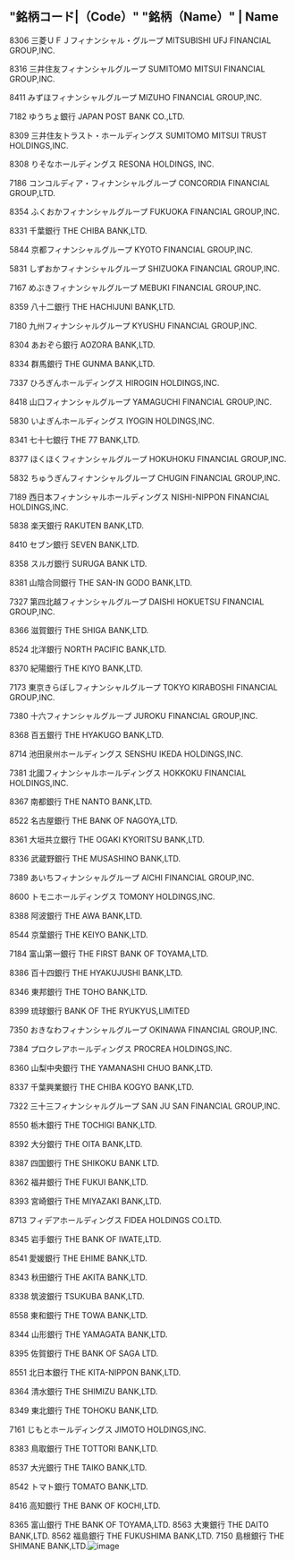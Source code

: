 "銘柄コード|（Code）"	"銘柄（Name）"	| Name
--
8306	三菱ＵＦＪフィナンシャル・グループ	MITSUBISHI UFJ FINANCIAL GROUP,INC.

8316	三井住友フィナンシャルグループ	SUMITOMO MITSUI FINANCIAL GROUP,INC.

8411	みずほフィナンシャルグループ	MIZUHO FINANCIAL GROUP,INC.

7182	ゆうちょ銀行	JAPAN POST BANK CO.,LTD.

8309	三井住友トラスト・ホールディングス	SUMITOMO MITSUI TRUST HOLDINGS,INC.

8308	りそなホールディングス	RESONA HOLDINGS, INC.

7186	コンコルディア・フィナンシャルグループ	CONCORDIA FINANCIAL GROUP,LTD.

8354	ふくおかフィナンシャルグループ	FUKUOKA FINANCIAL GROUP,INC.

8331	千葉銀行	THE CHIBA BANK,LTD.

5844	京都フィナンシャルグループ	KYOTO FINANCIAL GROUP,INC.

5831	しずおかフィナンシャルグループ	SHIZUOKA FINANCIAL GROUP,INC.

7167	めぶきフィナンシャルグループ	MEBUKI FINANCIAL GROUP,INC.

8359	八十二銀行	THE HACHIJUNI BANK,LTD.

7180	九州フィナンシャルグループ	KYUSHU FINANCIAL GROUP,INC.

8304	あおぞら銀行	AOZORA BANK,LTD.

8334	群馬銀行	THE GUNMA BANK,LTD.

7337	ひろぎんホールディングス	HIROGIN HOLDINGS,INC.

8418	山口フィナンシャルグループ	YAMAGUCHI FINANCIAL GROUP,INC.

5830	いよぎんホールディングス	IYOGIN HOLDINGS,INC.

8341	七十七銀行	THE 77 BANK,LTD.

8377	ほくほくフィナンシャルグループ	HOKUHOKU FINANCIAL GROUP,INC.

5832	ちゅうぎんフィナンシャルグループ	CHUGIN FINANCIAL GROUP,INC.

7189	西日本フィナンシャルホールディングス	NISHI-NIPPON FINANCIAL HOLDINGS,INC.

5838	楽天銀行	RAKUTEN BANK,LTD.

8410	セブン銀行	SEVEN BANK,LTD.

8358	スルガ銀行	SURUGA BANK LTD.

8381	山陰合同銀行	THE SAN-IN GODO BANK,LTD.

7327	第四北越フィナンシャルグループ	DAISHI HOKUETSU FINANCIAL GROUP,INC.

8366	滋賀銀行	THE SHIGA BANK,LTD.

8524	北洋銀行	NORTH PACIFIC BANK,LTD.

8370	紀陽銀行	THE KIYO BANK,LTD.

7173	東京きらぼしフィナンシャルグループ	TOKYO KIRABOSHI FINANCIAL GROUP,INC.

7380	十六フィナンシャルグループ	JUROKU FINANCIAL GROUP,INC.

8368	百五銀行	THE HYAKUGO BANK,LTD.

8714	池田泉州ホールディングス	SENSHU IKEDA HOLDINGS,INC.

7381	北國フィナンシャルホールディングス	HOKKOKU FINANCIAL HOLDINGS,INC.

8367	南都銀行	THE NANTO BANK,LTD.

8522	名古屋銀行	THE BANK OF NAGOYA,LTD.

8361	大垣共立銀行	THE OGAKI KYORITSU BANK,LTD.

8336	武蔵野銀行	THE MUSASHINO BANK,LTD.

7389	あいちフィナンシャルグループ	AICHI FINANCIAL GROUP,INC.

8600	トモニホールディングス	TOMONY HOLDINGS,INC.

8388	阿波銀行	THE AWA BANK,LTD.

8544	京葉銀行	THE KEIYO BANK,LTD.

7184	富山第一銀行	THE FIRST BANK OF TOYAMA,LTD.

8386	百十四銀行	THE HYAKUJUSHI BANK,LTD.

8346	東邦銀行	THE TOHO BANK,LTD.

8399	琉球銀行	BANK OF THE RYUKYUS,LIMITED

7350	おきなわフィナンシャルグループ	OKINAWA FINANCIAL GROUP,INC.

7384	プロクレアホールディングス	PROCREA HOLDINGS,INC.

8360	山梨中央銀行	THE YAMANASHI CHUO BANK,LTD.

8337	千葉興業銀行	THE CHIBA KOGYO BANK,LTD.

7322	三十三フィナンシャルグループ	SAN JU SAN FINANCIAL GROUP,INC.

8550	栃木銀行	THE TOCHIGI BANK,LTD.

8392	大分銀行	THE OITA BANK,LTD.

8387	四国銀行	THE SHIKOKU BANK LTD.

8362	福井銀行	THE FUKUI BANK,LTD.

8393	宮崎銀行	THE MIYAZAKI BANK,LTD.

8713	フィデアホールディングス	FIDEA HOLDINGS CO.LTD.

8345	岩手銀行	THE BANK OF IWATE,LTD.

8541	愛媛銀行	THE EHIME BANK,LTD.

8343	秋田銀行	THE AKITA BANK,LTD.

8338	筑波銀行	TSUKUBA BANK,LTD.

8558	東和銀行	THE TOWA BANK,LTD.

8344	山形銀行	THE YAMAGATA BANK,LTD.

8395	佐賀銀行	THE BANK OF SAGA LTD.

8551	北日本銀行	THE KITA-NIPPON BANK,LTD.

8364	清水銀行	THE SHIMIZU BANK,LTD.

8349	東北銀行	THE TOHOKU BANK,LTD.

7161	じもとホールディングス	JIMOTO HOLDINGS,INC.

8383	鳥取銀行	THE TOTTORI BANK,LTD.

8537	大光銀行	THE TAIKO BANK,LTD.

8542	トマト銀行	TOMATO BANK,LTD.

8416	高知銀行	THE BANK OF KOCHI,LTD.

8365	富山銀行	THE BANK OF TOYAMA,LTD.
8563	大東銀行	THE DAITO BANK,LTD.
8562	福島銀行	THE FUKUSHIMA BANK,LTD.
7150	島根銀行	THE SHIMANE BANK,LTD.![image](https://github.com/ServeMotor/fin/assets/154648212/13e9865f-f038-4669-aafa-a07c18adf18f)


